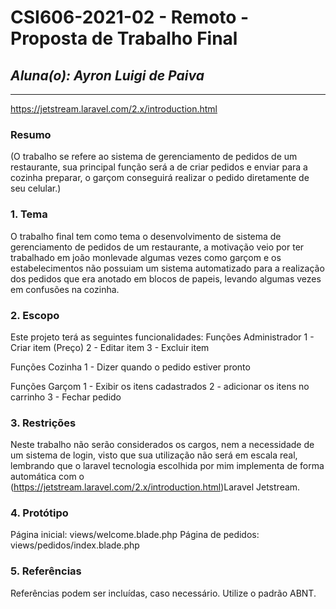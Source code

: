 # **CSI606-2021-02 - Remoto - Proposta de Trabalho Final**

## *Aluna(o): Ayron Luigi de Paiva*

--------------

<!-- Descrever um resumo sobre o trabalho. -->
https://jetstream.laravel.com/2.x/introduction.html
### Resumo

  (O trabalho se refere ao sistema de gerenciamento de pedidos de um restaurante, sua principal função será a de criar pedidos e enviar para a cozinha preparar, o garçom conseguirá realizar o pedido diretamente de seu celular.)

<!-- Apresentar o tema. -->
### 1. Tema

  O trabalho final tem como tema o desenvolvimento de sistema de gerenciamento de pedidos de um restaurante, a motivação veio por ter trabalhado em joão monlevade algumas vezes como garçom e os estabelecimentos não possuiam um sistema automatizado para a realização dos pedidos que era anotado em blocos de papeis, levando algumas vezes em confusões na cozinha.

<!-- Descrever e limitar o escopo da aplicação. -->
### 2. Escopo

  Este projeto terá as seguintes funcionalidades:
  Funções Administrador
  1 - Criar item (Preço)
  2 - Editar item
  3 - Excluir item
  
  Funções Cozinha
  1 -  Dizer quando o pedido estiver pronto
  
  
  Funções Garçom
  1 - Exibir os itens cadastrados
  2 - adicionar os itens no carrinho
  3 - Fechar pedido

<!-- Apresentar restrições de funcionalidades e de escopo. -->
### 3. Restrições

  Neste trabalho não serão considerados os cargos, nem a necessidade de um sistema de login, visto que sua utilização não será em escala real, lembrando que o laravel tecnologia escolhida por mim implementa de forma automática com o (https://jetstream.laravel.com/2.x/introduction.html)Laravel Jetstream</a>.
<!-- Construir alguns protótipos para a aplicação, disponibilizá-los no Github e descrever o que foi considerado. //-->
### 4. Protótipo

  Página inicial: views/welcome.blade.php
  Página de pedidos: views/pedidos/index.blade.php

### 5. Referências

  Referências podem ser incluídas, caso necessário. Utilize o padrão ABNT.
